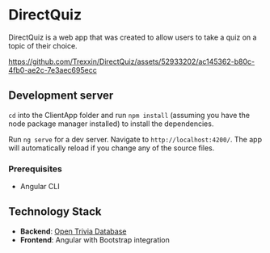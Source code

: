 # DirectQuiz
DirectQuiz is a web app that was created to allow users to take a quiz on a topic of their choice. 

https://github.com/Trexxin/DirectQuiz/assets/52933202/ac145362-b80c-4fb0-ae2c-7e3aec695ecc



## Development server

`cd` into the ClientApp folder and run `npm install` (assuming you have the node package manager installed) to install the dependencies.

Run `ng serve` for a dev server. Navigate to `http://localhost:4200/`. The app will automatically reload if you change any of the source files.

### Prerequisites

- Angular CLI

## Technology Stack

- **Backend**: [Open Trivia Database](https://opentdb.com/api_config.php) 
- **Frontend**: Angular with Bootstrap integration
